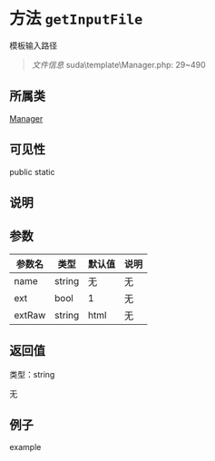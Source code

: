 # 方法 `getInputFile`

模板输入路径

> *文件信息* suda\template\Manager.php: 29~490

## 所属类 

[Manager](../Manager.md)

## 可见性

 public static

## 说明




## 参数


| 参数名 | 类型 | 默认值 | 说明 |
|--------|-----|-------|-------|
| name |  string | 无 | 无 |
| ext |  bool | 1 | 无 |
| extRaw |  string | html | 无 |



## 返回值

类型：string

无



## 例子

example